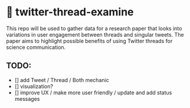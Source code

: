 # 🧵 twitter-thread-examine

This repo will be used to gather data for a research paper that looks into variations in user engagement between threads and singular tweets. The paper aims to highlight possible benefits of using Twitter threads for science communication.

## TODO:

- [] add Tweet / Thread / Both mechanic
- [] visualization?
- [] improve UX / make more user friendly / update and add status messages